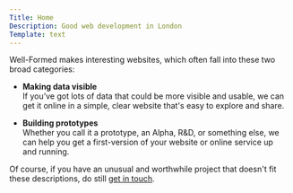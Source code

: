 ```yaml
---
Title: Home
Description: Good web development in London
Template: text
---
```


Well-Formed makes interesting websites, which often fall into these two broad&nbsp;categories:

* **Making data visible**  
  If you’ve got lots of data that could be more visible and usable, we can get it online in a simple, clear website that's easy to explore and&nbsp;share.

* **Building prototypes**  
  Whether you call it a prototype, an Alpha, R&D, or something else, we can help you get a first-version of your website or online service up and&nbsp;running.

Of course, if you have an unusual and worthwhile project that doesn't fit these descriptions, do still [get&nbsp;in&nbsp;touch](mailto:contact@well-formed.co.uk).


<!--
<div style="display:inline-block;width:100px;height:100px;background:#faed3e"></div>
<div style="display:inline-block;width:100px;height:100px;background:#000"></div>
<div style="display:inline-block;width:100px;height:100px;background:#03a1c6"></div>
<div style="display:inline-block;width:100px;height:100px;background:#d0d0d0"></div>
-->

